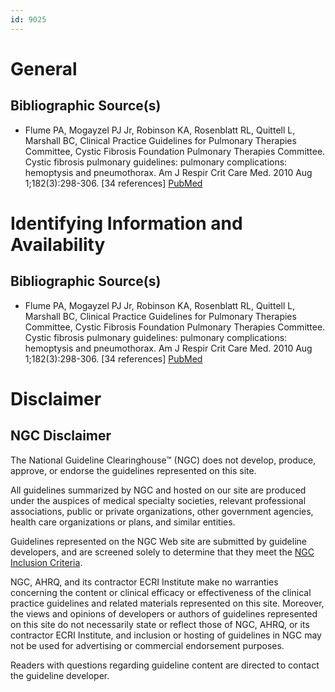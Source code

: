 ```yaml
---
id: 9025
---
```


# General

## Bibliographic Source(s)

- Flume PA, Mogayzel PJ Jr, Robinson KA, Rosenblatt RL, Quittell L, Marshall BC, Clinical Practice Guidelines for Pulmonary Therapies Committee, Cystic Fibrosis Foundation Pulmonary Therapies Committee. Cystic fibrosis pulmonary guidelines: pulmonary complications: hemoptysis and pneumothorax. Am J Respir Crit Care Med. 2010 Aug 1;182(3):298-306. [34 references] [ PubMed ](http://www.ncbi.nlm.nih.gov/entrez/query.fcgi?cmd=Retrieve&db=pubmed&dopt=Abstract&list_uids=20675678)

# Identifying Information and Availability

## Bibliographic Source(s)

- Flume PA, Mogayzel PJ Jr, Robinson KA, Rosenblatt RL, Quittell L, Marshall BC, Clinical Practice Guidelines for Pulmonary Therapies Committee, Cystic Fibrosis Foundation Pulmonary Therapies Committee. Cystic fibrosis pulmonary guidelines: pulmonary complications: hemoptysis and pneumothorax. Am J Respir Crit Care Med. 2010 Aug 1;182(3):298-306. [34 references] [ PubMed ](http://www.ncbi.nlm.nih.gov/entrez/query.fcgi?cmd=Retrieve&db=pubmed&dopt=Abstract&list_uids=20675678)

# Disclaimer

## NGC Disclaimer

The National Guideline Clearinghouse™ (NGC) does not develop, produce, approve, or endorse the guidelines represented on this site.

All guidelines summarized by NGC and hosted on our site are produced under the auspices of medical specialty societies, relevant professional associations, public or private organizations, other government agencies, health care organizations or plans, and similar entities.

Guidelines represented on the NGC Web site are submitted by guideline developers, and are screened solely to determine that they meet the [NGC Inclusion Criteria](/help-and-about/summaries/inclusion-criteria).

NGC, AHRQ, and its contractor ECRI Institute make no warranties concerning the content or clinical efficacy or effectiveness of the clinical practice guidelines and related materials represented on this site. Moreover, the views and opinions of developers or authors of guidelines represented on this site do not necessarily state or reflect those of NGC, AHRQ, or its contractor ECRI Institute, and inclusion or hosting of guidelines in NGC may not be used for advertising or commercial endorsement purposes.

Readers with questions regarding guideline content are directed to contact the guideline developer.

